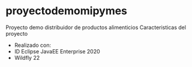 # proyectodemomipymes
Proyecto demo distribuidor de productos alimenticios
Caracteristicas del proyecto
- Realizado con:
- ID Eclipse JavaEE Enterprise 2020
- Wildfly 22
